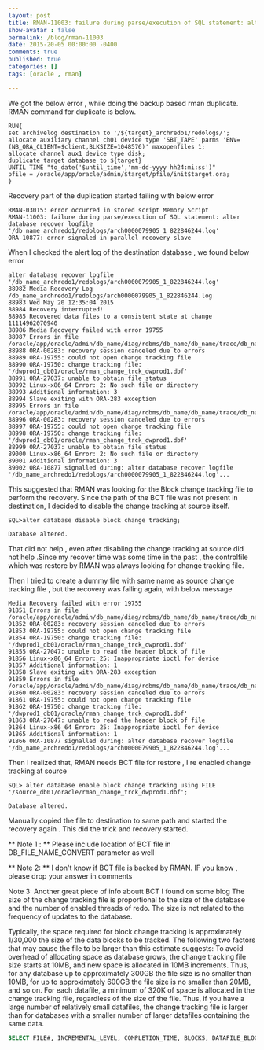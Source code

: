 ```yaml
---
layout: post
title: RMAN-11003: failure during parse/execution of SQL statement: alter database recover logfile
show-avatar : false
permalink: /blog/rman-11003
date: 2015-20-05 00:00:00 -0400
comments: true
published: true
categories: []
tags: [oracle , rman]

---
```


We got the below error , while doing the backup based rman duplicate.
RMAN command for duplicate is below.

```shell
RUN{ 
set archivelog destination to '/${target}_archredo1/redologs/'; 
allocate auxiliary channel ch01 device type 'SBT_TAPE' parms 'ENV=(NB_ORA_CLIENT=$client,BLKSIZE=1048576)' maxopenfiles 1; 
allocate channel aux1 device type disk; 
duplicate target database to ${target} 
UNTIL TIME "to_date('$until_time','mm-dd-yyyy hh24:mi:ss')" 
pfile = /oracle/app/oracle/admin/$target/pfile/init$target.ora; 
} 
```

Recovery part of the duplication started failing with below error

```shell
RMAN-03015: error occurred in stored script Memory Script
RMAN-11003: failure during parse/execution of SQL statement: alter database recover logfile '/db_name_archredo1/redologs/arch0000079905_1_822846244.log'
ORA-10877: error signaled in parallel recovery slave
```

When I checked the alert log of the destination database , we found below error

```shell
alter database recover logfile '/db_name_archredo1/redologs/arch0000079905_1_822846244.log'
88982 Media Recovery Log /db_name_archredo1/redologs/arch0000079905_1_822846244.log
88983 Wed May 20 12:35:04 2015
88984 Recovery interrupted!
88985 Recovered data files to a consistent state at change 11114962070940
88986 Media Recovery failed with error 19755
88987 Errors in file /oracle/app/oracle/admin/db_name/diag/rdbms/db_name/db_name/trace/db_name_pr00_146224.trc:
88988 ORA-00283: recovery session canceled due to errors
88989 ORA-19755: could not open change tracking file
88990 ORA-19750: change tracking file: '/dwprod1_db01/oracle/rman_change_trck_dwprod1.dbf'
88991 ORA-27037: unable to obtain file status
88992 Linux-x86_64 Error: 2: No such file or directory
88993 Additional information: 3
88994 Slave exiting with ORA-283 exception
88995 Errors in file /oracle/app/oracle/admin/db_name/diag/rdbms/db_name/db_name/trace/db_name_pr00_146224.trc:
88996 ORA-00283: recovery session canceled due to errors
88997 ORA-19755: could not open change tracking file
88998 ORA-19750: change tracking file: '/dwprod1_db01/oracle/rman_change_trck_dwprod1.dbf'
88999 ORA-27037: unable to obtain file status
89000 Linux-x86_64 Error: 2: No such file or directory
89001 Additional information: 3
89002 ORA-10877 signalled during: alter database recover logfile '/db_name_archredo1/redologs/arch0000079905_1_822846244.log'...
```

This suggested that RMAN was looking for the Block change tracking file to perform the recovery.
Since the path of the BCT file was not present in destination, I decided to disable the change tracking at source itself.

```shell
SQL>alter database disable block change tracking;

Database altered.
```

That did not help , even after disabling the change tracking at source did not help  .Since my recover time was some time in the past , the controlfile which was restore by RMAN was always looking for change tracking file.

Then I tried to create a dummy file with same name as source change tracking file , but the recovery was failing again, with below message

```shell
Media Recovery failed with error 19755
91851 Errors in file /oracle/app/oracle/admin/db_name/diag/rdbms/db_name/db_name/trace/db_name_pr00_38701.trc:
91852 ORA-00283: recovery session canceled due to errors
91853 ORA-19755: could not open change tracking file
91854 ORA-19750: change tracking file: '/dwprod1_db01/oracle/rman_change_trck_dwprod1.dbf'
91855 ORA-27047: unable to read the header block of file
91856 Linux-x86_64 Error: 25: Inappropriate ioctl for device
91857 Additional information: 1
91858 Slave exiting with ORA-283 exception
91859 Errors in file /oracle/app/oracle/admin/db_name/diag/rdbms/db_name/db_name/trace/db_name_pr00_38701.trc:
91860 ORA-00283: recovery session canceled due to errors
91861 ORA-19755: could not open change tracking file
91862 ORA-19750: change tracking file: '/dwprod1_db01/oracle/rman_change_trck_dwprod1.dbf'
91863 ORA-27047: unable to read the header block of file
91864 Linux-x86_64 Error: 25: Inappropriate ioctl for device
91865 Additional information: 1
91866 ORA-10877 signalled during: alter database recover logfile '/db_name_archredo1/redologs/arch0000079905_1_822846244.log'...
```

Then I realized that, RMAN needs BCT file for restore , I re enabled change tracking at source

```shell
SQL> alter database enable block change tracking using FILE '/source_db01/oracle/rman_change_trck_dwprod1.dbf';

Database altered.
```

Manually copied the file to destination to same path and started the recovery again .
This did the trick and recovery started.

** Note 1 : ** Please include location of BCT file in DB_FILE_NAME_CONVERT parameter as well

** Note 2: **  I don't know if BCT file is backed by RMAN. IF you know , please drop your answer in comments

Note 3: Another great piece of info aboutt BCT I found on some blog
The size of the change tracking file is proportional to the size of the database and the number of enabled threads of redo. The size is not related to the frequency of updates to the database.

Typically, the space required for block change tracking is approximately 1/30,000 the size of the data blocks to be tracked. The following two factors that may cause the file to be larger than this estimate suggests:
To avoid overhead of allocating space as database grows, the change tracking file size starts at 10MB, and new space is allocated in 10MB increments. Thus, for any database up to approximately 300GB the file size is no smaller than 10MB, for up to approximately 600GB the file size is no smaller than 20MB, and so on.
For each datafile, a minimum of 320K of space is allocated in the change tracking file, regardless of the size of the file. Thus, if you have a large number of relatively small datafiles, the change tracking file is larger than for databases with a smaller number of larger datafiles containing the same data.

```sql
SELECT FILE#, INCREMENTAL_LEVEL, COMPLETION_TIME, BLOCKS, DATAFILE_BLOCKS FROM V$BACKUP_DATAFILE WHERE INCREMENTAL_LEVEL > 0 AND BLOCKS / DATAFILE_BLOCKS > .5 ORDER BY COMPLETION_TIME;
```


